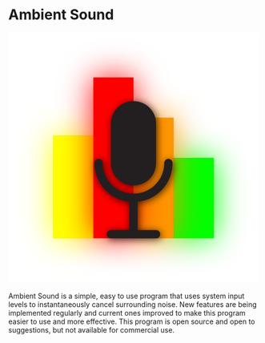 # Ambient Sound

![Ambient Sound Logo](/AmbientSoundWPF/SplashScreen.png)

Ambient Sound is a simple, easy to use program that uses system input levels to instantaneously cancel surrounding noise. 
New features are being implemented regularly and current ones improved to make this program easier to use and more effective. 
This program is open source and open to suggestions, but not available for commercial use. 

